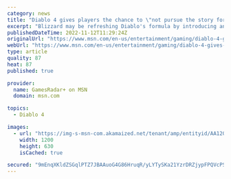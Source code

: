 ```yaml
---
category: news
title: "Diablo 4 gives players the chance to \"not pursue the story for a while\""
excerpt: "Blizzard may be refreshing Diablo's formula by introducing an open world in Diablo 4 that \"allows for non-linearity\", but according to general manager Rod Fergusson, that doesn't mean it'll be ..."
publishedDateTime: 2022-11-12T11:29:24Z
originalUrl: "https://www.msn.com/en-us/entertainment/gaming/diablo-4-gives-players-the-chance-to-not-pursue-the-story-for-a-while/ar-AA142yAB"
webUrl: "https://www.msn.com/en-us/entertainment/gaming/diablo-4-gives-players-the-chance-to-not-pursue-the-story-for-a-while/ar-AA142yAB"
type: article
quality: 87
heat: 87
published: true

provider:
  name: GamesRadar+ on MSN
  domain: msn.com

topics:
  - Diablo 4

images:
  - url: "https://img-s-msn-com.akamaized.net/tenant/amp/entityid/AA120OUA.img?h=630&w=1200&m=6&q=60&o=t&l=f&f=jpg"
    width: 1200
    height: 630
    isCached: true

secured: "9mEnqXKldZSGqlPTZ7JBAAuoG4G86HruqR/yLYTySKa21YzrDRZjypFPQVcPSdnQsrh/hORGjE6ctDmk27QeiqI/ACsUXucOltBKWyz0srtIeI5HDwIH11fLADKTfzjLGue00220KP7nOx2svaGa3uFyiU64tWJ3s518p2a4ug863SHnhMTgFTNc5m24lhh8qZ+A1nMZXCE9nIFY9jwNcFY17sof1IKlKtLkrR4tfzYn7XQVHu8nK9iVVotitAccX6mzSLvpWFZxRYToaZRdf0Z+UfgOVKSeEtDaBAU/NgOC5ocXcquVf6h7KYfM0ga4GWrG8oLMvjEJhqQriKVxykmobXQpuGMZez7/AcjmVWo=;WvqDK8FKXmXN7t2VN7IeWg=="
---
```


